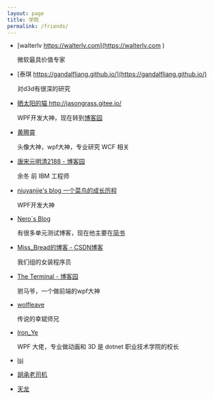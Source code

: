 ```yaml
---
layout: page
title: 学院
permalink: /friends/
---
```


 - [walterlv https://walterlv.com](https://walterlv.com ) 

   微软最具价值专家

 - [泰琪 https://gandalfliang.github.io/](https://gandalfliang.github.io/)

   对d3d有很深的研究

 - [晒太阳的猫 http://jasongrass.gitee.io/ ](http://jasongrass.gitee.io/ ) 

   WPF开发大神，现在转到[博客园](https://www.cnblogs.com/jasongrass/)

 - [黄腾霄 ](https://huangtengxiao.gitee.io/ )    

   头像大神，wpf大神，专业研究 WCF 相关

 - [唐宋元明清2188 - 博客园](https://www.cnblogs.com/kybs0 )
 
   余冬 前 IBM 工程师 

 - [niuyanjie's blog 一个菜鸟的成长历程](http://niuyanjie.gitee.io/blog/ ) 

   WPF开发大神

 - [Nero\`s Blog](http://erdao123.gitee.io/nero/ )  

   有很多单元测试博客，现在他主要在[简书](https://www.jianshu.com/u/e51c5543bb4b )

 - [Miss_Bread的博客 - CSDN博客](http://blog.csdn.net/miss_bread )

   我们组的女装程序员  

 - [The Terminal - 博客园](http://www.cnblogs.com/pengzhong )
 
   驸马爷，一个做前端的wpf大神

 - [wolfleave ](https://wolfleave.github.io/ )

   传说的幸斌师兄

 - [Iron_Ye](https://blog.csdn.net/iron_ye )

   WPF 大佬，专业做动画和 3D 是 dotnet 职业技术学院的校长

 - [lsj](https://blog.sdlsj.net/ )

 - [胡承老司机](https://huchengv5.github.io/ )

 - [天龙](https://getandplay.github.io/ )
